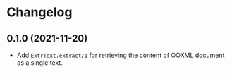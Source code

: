 # Changelog

## 0.1.0 (2021-11-20)

* Add `ExtrText.extract/1` for retrieving the content of OOXML document as a single text.
